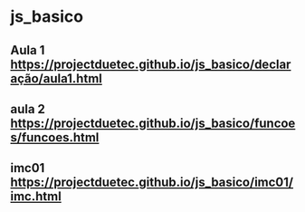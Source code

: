 # js_basico
Aula 1
https://projectduetec.github.io/js_basico/declaração/aula1.html
----------------------------------------------------------------
aula 2
https://projectduetec.github.io/js_basico/funcoes/funcoes.html
----------------------------------------------------------------
imc01
https://projectduetec.github.io/js_basico/imc01/imc.html
----------------------------------------------------------------
